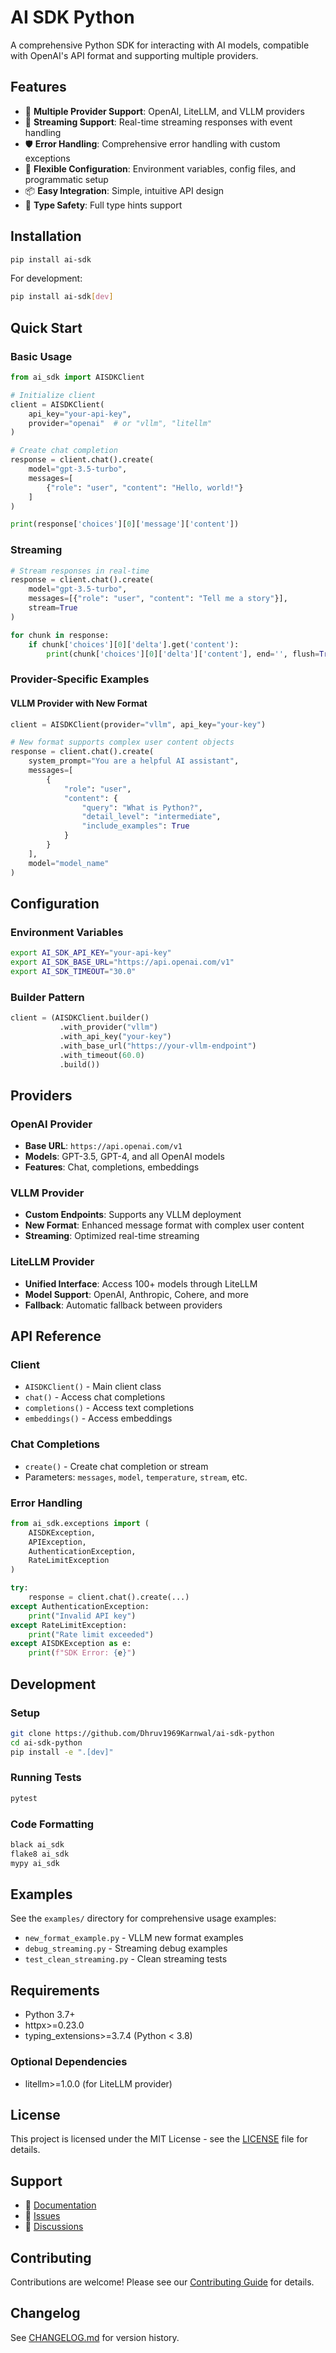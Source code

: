 # AI SDK Python

A comprehensive Python SDK for interacting with AI models, compatible with OpenAI's API format and supporting multiple providers.

## Features

- 🤖 **Multiple Provider Support**: OpenAI, LiteLLM, and VLLM providers
- 🔄 **Streaming Support**: Real-time streaming responses with event handling
- 🛡️ **Error Handling**: Comprehensive error handling with custom exceptions
- 🔧 **Flexible Configuration**: Environment variables, config files, and programmatic setup
- 📦 **Easy Integration**: Simple, intuitive API design
- 🎯 **Type Safety**: Full type hints support

## Installation

```bash
pip install ai-sdk
```

For development:
```bash
pip install ai-sdk[dev]
```

## Quick Start

### Basic Usage

```python
from ai_sdk import AISDKClient

# Initialize client
client = AISDKClient(
    api_key="your-api-key",
    provider="openai"  # or "vllm", "litellm"
)

# Create chat completion
response = client.chat().create(
    model="gpt-3.5-turbo",
    messages=[
        {"role": "user", "content": "Hello, world!"}
    ]
)

print(response['choices'][0]['message']['content'])
```

### Streaming

```python
# Stream responses in real-time
response = client.chat().create(
    model="gpt-3.5-turbo",
    messages=[{"role": "user", "content": "Tell me a story"}],
    stream=True
)

for chunk in response:
    if chunk['choices'][0]['delta'].get('content'):
        print(chunk['choices'][0]['delta']['content'], end='', flush=True)
```

### Provider-Specific Examples

#### VLLM Provider with New Format
```python
client = AISDKClient(provider="vllm", api_key="your-key")

# New format supports complex user content objects
response = client.chat().create(
    system_prompt="You are a helpful AI assistant",
    messages=[
        {
            "role": "user",
            "content": {
                "query": "What is Python?",
                "detail_level": "intermediate",
                "include_examples": True
            }
        }
    ],
    model="model_name"
)
```

## Configuration

### Environment Variables
```bash
export AI_SDK_API_KEY="your-api-key"
export AI_SDK_BASE_URL="https://api.openai.com/v1"
export AI_SDK_TIMEOUT="30.0"
```

### Builder Pattern
```python
client = (AISDKClient.builder()
           .with_provider("vllm")
           .with_api_key("your-key")
           .with_base_url("https://your-vllm-endpoint")
           .with_timeout(60.0)
           .build())
```

## Providers

### OpenAI Provider
- **Base URL**: `https://api.openai.com/v1`
- **Models**: GPT-3.5, GPT-4, and all OpenAI models
- **Features**: Chat, completions, embeddings

### VLLM Provider
- **Custom Endpoints**: Supports any VLLM deployment
- **New Format**: Enhanced message format with complex user content
- **Streaming**: Optimized real-time streaming

### LiteLLM Provider
- **Unified Interface**: Access 100+ models through LiteLLM
- **Model Support**: OpenAI, Anthropic, Cohere, and more
- **Fallback**: Automatic fallback between providers

## API Reference

### Client
- `AISDKClient()` - Main client class
- `chat()` - Access chat completions
- `completions()` - Access text completions  
- `embeddings()` - Access embeddings

### Chat Completions
- `create()` - Create chat completion or stream
- Parameters: `messages`, `model`, `temperature`, `stream`, etc.

### Error Handling
```python
from ai_sdk.exceptions import (
    AISDKException,
    APIException,
    AuthenticationException,
    RateLimitException
)

try:
    response = client.chat().create(...)
except AuthenticationException:
    print("Invalid API key")
except RateLimitException:
    print("Rate limit exceeded")
except AISDKException as e:
    print(f"SDK Error: {e}")
```

## Development

### Setup
```bash
git clone https://github.com/Dhruv1969Karnwal/ai-sdk-python
cd ai-sdk-python
pip install -e ".[dev]"
```

### Running Tests
```bash
pytest
```

### Code Formatting
```bash
black ai_sdk
flake8 ai_sdk
mypy ai_sdk
```

## Examples

See the `examples/` directory for comprehensive usage examples:

- `new_format_example.py` - VLLM new format examples
- `debug_streaming.py` - Streaming debug examples
- `test_clean_streaming.py` - Clean streaming tests

## Requirements

- Python 3.7+
- httpx>=0.23.0
- typing_extensions>=3.7.4 (Python < 3.8)

### Optional Dependencies
- litellm>=1.0.0 (for LiteLLM provider)

## License

This project is licensed under the MIT License - see the [LICENSE](LICENSE) file for details.

## Support

- 📖 [Documentation](https://ai-sdk.readthedocs.io)
- 🐛 [Issues](https://github.com/Dhruv1969Karnwal/ai-sdk-python/issues)
- 💬 [Discussions](https://github.com/Dhruv1969Karnwal/ai-sdk-python/discussions)

## Contributing

Contributions are welcome! Please see our [Contributing Guide](CONTRIBUTING.md) for details.

## Changelog

See [CHANGELOG.md](CHANGELOG.md) for version history.